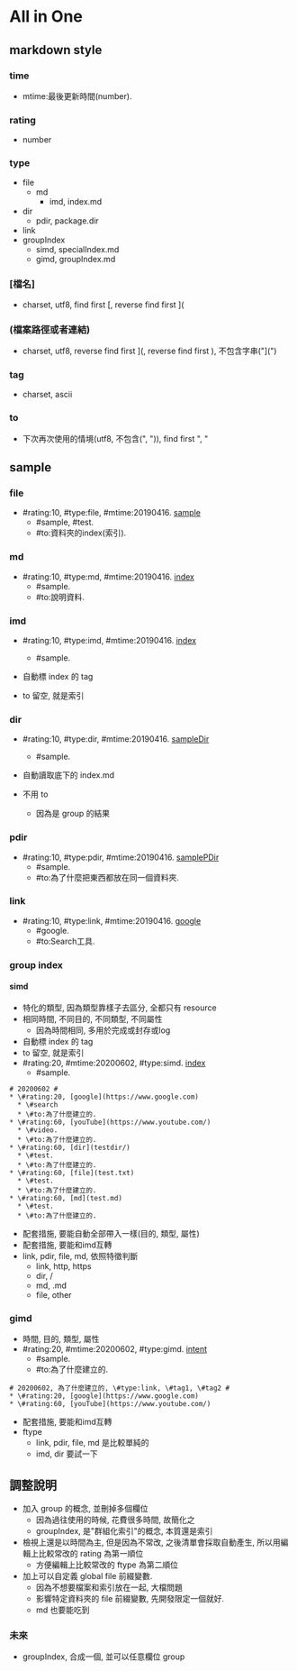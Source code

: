 # All in One #

## markdown style ##

### time ###
* mtime:最後更新時間(number).

### rating ###
* number

### type ###
* file
  * md
    * imd, index.md
* dir
  * pdir, package.dir
* link
* groupIndex
  * simd, specialIndex.md
  * gimd, groupIndex.md

### [檔名] ###
* charset, utf8, find first [, reverse find first ](

### (檔案路徑或者連結) ###
* charset, utf8, reverse find first ](, reverse find first ), 不包含字串("](")
 
### tag ###
* charset, ascii

### to ###
* 下次再次使用的情境(utf8, 不包含(", ")), find first ", " 

## sample ##

### file ###
* \#rating:10, \#type:file, \#mtime:20190416. [sample](sample.txt)
  * \#sample, \#test.
  * \#to:資料夾的index(索引).

### md ###
* \#rating:10, \#type:md, \#mtime:20190416. [index](index.md)
  * \#sample.
  * \#to:說明資料.

### imd ###
* \#rating:10, \#type:imd, \#mtime:20190416. [index](index.md)
  * \#sample.

* 自動標 index 的 tag
* to 留空, 就是索引

### dir ###
* \#rating:10, \#type:dir, \#mtime:20190416. [sampleDir](sampleDir)
  * \#sample.

* 自動讀取底下的 index.md 
* 不用 to
  * 因為是 group 的結果

### pdir ###
* \#rating:10, \#type:pdir, \#mtime:20190416. [samplePDir](samplePDir)
  * \#sample.
  * \#to:為了什麼把東西都放在同一個資料夾.

### link ###
* \#rating:10, \#type:link, \#mtime:20190416. [google](https://www.google.com)
  * \#google.
  * \#to:Search工具.

### group index ###
#### simd ####
* 特化的類型, 因為類型靠樣子去區分, 全都只有 resource
* 相同時間, 不同目的, 不同類型, 不同屬性
  * 因為時間相同, 多用於完成或封存或log
* 自動標 index 的 tag
* to 留空, 就是索引
* \#rating:20, \#mtime:20200602, \#type:simd. [index](index.md)
  * \#sample.

```
# 20200602 #
* \#rating:20, [google](https://www.google.com)
  * \#search
  * \#to:為了什麼建立的.
* \#rating:60, [youTube](https://www.youtube.com/)
  * \#video.
  * \#to:為了什麼建立的.
* \#rating:60, [dir](testdir/)
  * \#test.
  * \#to:為了什麼建立的.
* \#rating:60, [file](test.txt)
  * \#test.
  * \#to:為了什麼建立的.
* \#rating:60, [md](test.md)
  * \#test.
  * \#to:為了什麼建立的.
```

* 配套措施, 要能自動全部帶入一樣(目的, 類型, 屬性)
* 配套措施, 要能和imd互轉
* link, pdir, file, md, 依照特徵判斷
  * link, http, https
  * dir, /
  * md, .md
  * file, other

### gimd ###
* 時間, 目的, 類型, 屬性
* \#rating:20, \#mtime:20200602, \#type:gimd. [intent](intent.md)
  * \#sample.
  * \#to:為了什麼建立的.

```
# 20200602, 為了什麼建立的, \#type:link, \#tag1, \#tag2 #
* \#rating:20, [google](https://www.google.com)
* \#rating:60, [youTube](https://www.youtube.com/)
```
* 配套措施, 要能和imd互轉
* ftype
  * link, pdir, file, md 是比較單純的
  * imd, dir 要試一下

## 調整說明 ##
* 加入 group 的概念, 並刪掉多個欄位
  * 因為過往使用的時候, 花費很多時間, 故簡化之
  * groupIndex, 是"群組化索引"的概念, 本質還是索引
* 檢視上還是以時間為主, 但是因為不常改, 之後清單會採取自動產生, 所以用編輯上比較常改的 rating 為第一順位
  * 方便編輯上比較常改的 ftype 為第二順位
* 加上可以自定義 global file 前綴變數.
  * 因為不想要檔案和索引放在一起, 大檔問題
  * 影響特定資料夾的 file 前綴變數, 先開發限定一個就好.
  * md 也要能吃到

### 未來 ###
* groupIndex, 合成一個, 並可以任意欄位 group